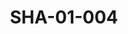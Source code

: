 ---
pid: SHA-01-004
title: SHA-01-004
language: ar
original_label: 
rights: شرحبيل احمد
location_of_original: شرحبيل احمد
photographer_or_studio: 
scanned_from: photograph 9 by 13.8
_date: 1957-1958
location: مصر، القاهرة، حديقة الاندلس
description: شرحبيل احمد امام تمثال
additional_notes: 
permission_display: 'yes'
on_server: 'no'
on_website: 'no'
permalink: /photopages/ar/SHA-01-004
layout: photo-page
---